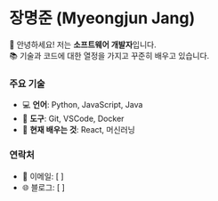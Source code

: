 # 장명준 (Myeongjun Jang)

👋 안녕하세요! 저는 **소프트웨어 개발자**입니다.  
📚 기술과 코드에 대한 열정을 가지고 꾸준히 배우고 있습니다.

### 주요 기술
- 💻 **언어**: Python, JavaScript, Java
- 🔧 **도구**: Git, VSCode, Docker
- 🌱 **현재 배우는 것**: React, 머신러닝

### 연락처
- 📧 이메일: [  ]
- 🌐 블로그: [  ]

